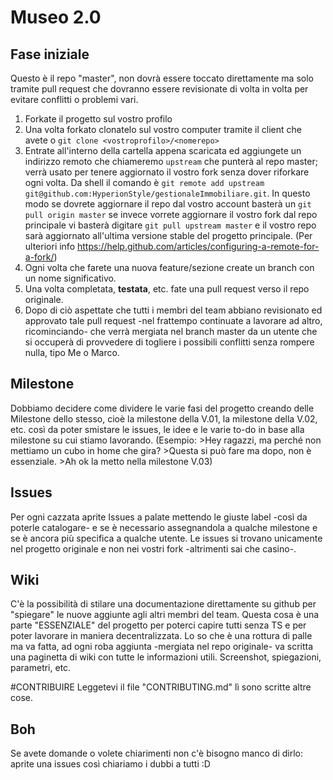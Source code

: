 Museo 2.0
=====================

## Fase iniziale
Questo è il repo "master", non dovrà essere toccato direttamente ma solo tramite pull request che dovranno essere revisionate di volta in volta per evitare conflitti o problemi vari.

1. Forkate il progetto sul vostro profilo
2. Una volta forkato clonatelo sul vostro computer tramite il client che avete o `git clone <vostroprofilo>/<nomerepo>`
3. Entrate all'interno della cartella appena scaricata ed aggiungete un indirizzo remoto che chiameremo `upstream` che punterà al repo master; verrà usato per tenere aggiornato il vostro fork senza dover riforkare ogni volta. Da shell il comando è `git remote add upstream git@github.com:HyperionStyle/gestionaleImmobiliare.git`. In questo modo se dovrete aggiornare il repo dal vostro account basterà un `git pull origin master` se invece vorrete aggiornare il vostro fork dal repo principale vi basterà digitare `git pull upstream master` e il vostro repo sarà aggiornato all'ultima versione stable del progetto principale. (Per ulteriori info https://help.github.com/articles/configuring-a-remote-for-a-fork/)
4. Ogni volta che farete una nuova feature/sezione create un branch con un nome significativo.
5. Una volta completata, **testata**, etc. fate una pull request verso il repo originale.
6. Dopo di ciò aspettate che tutti i membri del team abbiano revisionato ed approvato tale pull request -nel frattempo continuate a lavorare ad altro, ricominciando- che verrà mergiata nel branch master da un utente che si occuperà di provvedere di togliere i possibili conflitti senza rompere nulla, tipo Me o Marco.

## Milestone
Dobbiamo decidere come dividere le varie fasi del progetto creando delle Milestone dello stesso, cioè la milestone della V.01, la milestone della V.02, etc. così da poter smistare le issues, le idee e le varie to-do in base alla milestone su cui stiamo lavorando. (Esempio: >Hey ragazzi, ma perché non mettiamo un cubo in home che gira? >Questa si può fare ma dopo, non è essenziale. >Ah ok la metto nella milestone V.03)

## Issues
Per ogni cazzata aprite Issues a palate mettendo le giuste label -così da poterle catalogare- e se è necessario assegnandola a qualche milestone e se è ancora più specifica a qualche utente. Le issues si trovano unicamente nel progetto originale e non nei vostri fork -altrimenti sai che casino-.

## Wiki
C'è la possibilità di stilare una documentazione direttamente su github per "spiegare" le nuove aggiunte agli altri membri del team. Questa cosa è una parte "ESSENZIALE" del progetto per poterci capire tutti senza TS e per poter lavorare in maniera decentralizzata. Lo so che è una rottura di palle ma va fatta, ad ogni roba aggiunta -mergiata nel repo originale- va scritta una paginetta di wiki con tutte le informazioni utili. Screenshot, spiegazioni, parametri, etc.

#CONTRIBUIRE
Leggetevi il file "CONTRIBUTING.md" lì sono scritte altre cose.

## Boh
Se avete domande o volete chiarimenti non c'è bisogno manco di dirlo: aprite una issues così chiariamo i dubbi a tutti :D
